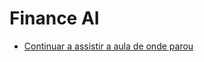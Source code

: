 # Finance AI

* [Continuar a assistir a aula de onde parou](https://youtu.be/zEcehthgR5s?list=PLm-VCNNTu3LnvfmfHcoZSEsfXYWaFKreM&t=2911)